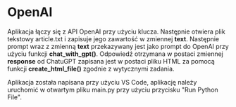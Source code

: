 # OpenAI
Aplikacja łączy się z API OpenAI przy użyciu klucza. Następnie otwiera plik tekstowy article.txt i zapisuje jego zawartość w zmiennej **text**. Następnie prompt wraz z zmienną **text** przekazywany jest jako prompt do OpenAI przy użyciu funkcji **chat_with_gpt()**.
Odpowiedź otrzymana w postaci zmiennej **response** od ChatuGPT zapisana jest w postaci pliku HTML za pomocą funkcji **create_html_file()** zgodnie z wytycznymi zadania.

Aplikacja została napisana przy użyciu VS Code, aplikację należy uruchomić w otwartym pliku main.py przy użyciu przycisku "Run Python File".

